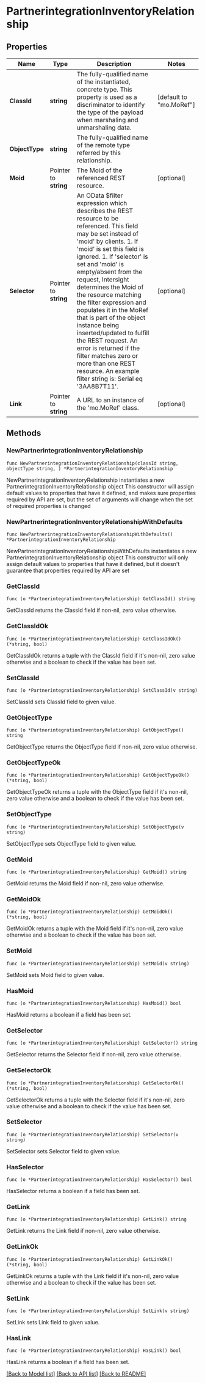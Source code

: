 # PartnerintegrationInventoryRelationship

## Properties

Name | Type | Description | Notes
------------ | ------------- | ------------- | -------------
**ClassId** | **string** | The fully-qualified name of the instantiated, concrete type. This property is used as a discriminator to identify the type of the payload when marshaling and unmarshaling data. | [default to "mo.MoRef"]
**ObjectType** | **string** | The fully-qualified name of the remote type referred by this relationship. | 
**Moid** | Pointer to **string** | The Moid of the referenced REST resource. | [optional] 
**Selector** | Pointer to **string** | An OData $filter expression which describes the REST resource to be referenced. This field may be set instead of &#39;moid&#39; by clients. 1. If &#39;moid&#39; is set this field is ignored. 1. If &#39;selector&#39; is set and &#39;moid&#39; is empty/absent from the request, Intersight determines the Moid of the resource matching the filter expression and populates it in the MoRef that is part of the object instance being inserted/updated to fulfill the REST request. An error is returned if the filter matches zero or more than one REST resource. An example filter string is: Serial eq &#39;3AA8B7T11&#39;. | [optional] 
**Link** | Pointer to **string** | A URL to an instance of the &#39;mo.MoRef&#39; class. | [optional] 

## Methods

### NewPartnerintegrationInventoryRelationship

`func NewPartnerintegrationInventoryRelationship(classId string, objectType string, ) *PartnerintegrationInventoryRelationship`

NewPartnerintegrationInventoryRelationship instantiates a new PartnerintegrationInventoryRelationship object
This constructor will assign default values to properties that have it defined,
and makes sure properties required by API are set, but the set of arguments
will change when the set of required properties is changed

### NewPartnerintegrationInventoryRelationshipWithDefaults

`func NewPartnerintegrationInventoryRelationshipWithDefaults() *PartnerintegrationInventoryRelationship`

NewPartnerintegrationInventoryRelationshipWithDefaults instantiates a new PartnerintegrationInventoryRelationship object
This constructor will only assign default values to properties that have it defined,
but it doesn't guarantee that properties required by API are set

### GetClassId

`func (o *PartnerintegrationInventoryRelationship) GetClassId() string`

GetClassId returns the ClassId field if non-nil, zero value otherwise.

### GetClassIdOk

`func (o *PartnerintegrationInventoryRelationship) GetClassIdOk() (*string, bool)`

GetClassIdOk returns a tuple with the ClassId field if it's non-nil, zero value otherwise
and a boolean to check if the value has been set.

### SetClassId

`func (o *PartnerintegrationInventoryRelationship) SetClassId(v string)`

SetClassId sets ClassId field to given value.


### GetObjectType

`func (o *PartnerintegrationInventoryRelationship) GetObjectType() string`

GetObjectType returns the ObjectType field if non-nil, zero value otherwise.

### GetObjectTypeOk

`func (o *PartnerintegrationInventoryRelationship) GetObjectTypeOk() (*string, bool)`

GetObjectTypeOk returns a tuple with the ObjectType field if it's non-nil, zero value otherwise
and a boolean to check if the value has been set.

### SetObjectType

`func (o *PartnerintegrationInventoryRelationship) SetObjectType(v string)`

SetObjectType sets ObjectType field to given value.


### GetMoid

`func (o *PartnerintegrationInventoryRelationship) GetMoid() string`

GetMoid returns the Moid field if non-nil, zero value otherwise.

### GetMoidOk

`func (o *PartnerintegrationInventoryRelationship) GetMoidOk() (*string, bool)`

GetMoidOk returns a tuple with the Moid field if it's non-nil, zero value otherwise
and a boolean to check if the value has been set.

### SetMoid

`func (o *PartnerintegrationInventoryRelationship) SetMoid(v string)`

SetMoid sets Moid field to given value.

### HasMoid

`func (o *PartnerintegrationInventoryRelationship) HasMoid() bool`

HasMoid returns a boolean if a field has been set.

### GetSelector

`func (o *PartnerintegrationInventoryRelationship) GetSelector() string`

GetSelector returns the Selector field if non-nil, zero value otherwise.

### GetSelectorOk

`func (o *PartnerintegrationInventoryRelationship) GetSelectorOk() (*string, bool)`

GetSelectorOk returns a tuple with the Selector field if it's non-nil, zero value otherwise
and a boolean to check if the value has been set.

### SetSelector

`func (o *PartnerintegrationInventoryRelationship) SetSelector(v string)`

SetSelector sets Selector field to given value.

### HasSelector

`func (o *PartnerintegrationInventoryRelationship) HasSelector() bool`

HasSelector returns a boolean if a field has been set.

### GetLink

`func (o *PartnerintegrationInventoryRelationship) GetLink() string`

GetLink returns the Link field if non-nil, zero value otherwise.

### GetLinkOk

`func (o *PartnerintegrationInventoryRelationship) GetLinkOk() (*string, bool)`

GetLinkOk returns a tuple with the Link field if it's non-nil, zero value otherwise
and a boolean to check if the value has been set.

### SetLink

`func (o *PartnerintegrationInventoryRelationship) SetLink(v string)`

SetLink sets Link field to given value.

### HasLink

`func (o *PartnerintegrationInventoryRelationship) HasLink() bool`

HasLink returns a boolean if a field has been set.


[[Back to Model list]](../README.md#documentation-for-models) [[Back to API list]](../README.md#documentation-for-api-endpoints) [[Back to README]](../README.md)


